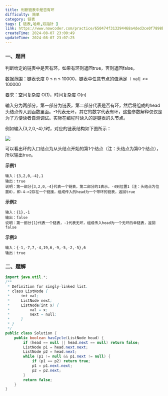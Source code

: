 ```yaml
---
title: 判断链表中是否有环
difficulty: 简单
category: 链表
tags: [ 链表,哈希,双指针 ]
link: https://www.nowcoder.com/practice/650474f313294468a4ded3ce0f7898b9
createTime: 2024-08-07 23:00:49
updateTime: 2024-08-07 23:07:25
---
```


### 一、题目

判断给定的链表中是否有环。如果有环则返回true，否则返回false。

数据范围：链表长度 0 ≤ n ≤ 10000，链表中任意节点的值满足 ∣val∣ <= 100000

要求：空间复杂度 O(1)，时间复杂度 O(n)

输入分为两部分，第一部分为链表，第二部分代表是否有环，然后将组成的head头结点传入到函数里面。-1代表无环，其它的数字代表有环，这些参数解释仅仅是为了方便读者自测调试。实际在编程时读入的是链表的头节点。

例如输入{3,2,0,-4},1时，对应的链表结构如下图所示：

![](https://uploadfiles.nowcoder.com/images/20220110/423483716_1641800950920/0710DD5D9C4D4B11A8FA0C06189F9E9C)

可以看出环的入口结点为从头结点开始的第1个结点（注：头结点为第0个结点），所以输出true。



**示例1**

```
输入：{3,2,0,-4},1
输出：true
说明：第一部分{3,2,0,-4}代表一个链表，第二部分的1表示，-4到位置1（注：头结点为位置0），即-4->2存在一个链接，组成传入的head为一个带环的链表，返回true
```

**示例2**

```
输入：{1},-1
输出：false
说明：第一部分{1}代表一个链表，-1代表无环，组成传入head为一个无环的单链表，返回false
```

**示例3**

```
输入：{-1,-7,7,-4,19,6,-9,-5,-2,-5},6
输出：true
```

### 二、题解

```java
import java.util.*;
/**
 * Definition for singly-linked list.
 * class ListNode {
 *     int val;
 *     ListNode next;
 *     ListNode(int x) {
 *         val = x;
 *         next = null;
 *     }
 * }
 */
public class Solution {
    public boolean hasCycle(ListNode head) {
        if (head == null || head.next == null) return false;
        ListNode p1 = head.next.next;
        ListNode p2 = head.next;
        while (p1 != null && p1.next != null) {
            if (p1 == p2) return true;
            p1 = p1.next.next;
            p2 = p2.next;
        }
        return false;
    }
}
```